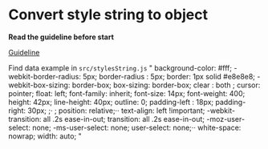# Convert style string to object

**Read the guideline before start**

[Guideline](https://github.com/mate-academy/js_task-guideline/blob/master/README.md)

Find data example in `src/stylesString.js`
"
      background-color:      #fff;
    -webkit-border-radius: 5px;
      border-radius     : 5px;
      border: 1px solid #e8e8e8;
      -webkit-box-sizing: border-box;
      box-sizing: border-box;
      clear   : both       ;
      cursor: pointer;
      float: left;
      font-family: inherit;
          font-size: 14px;
      font-weight: 400;
      height: 42px;
      line-height:    40px;
      outline: 0;
      padding-left    : 18px;
      padding-right: 30px;
      ;·
      ;
      position: relative;··
      text-align: left !important;
      -webkit-transition: all .2s ease-in-out;
      transition: all .2s ease-in-out;
      -moz-user-select: none;
      -ms-user-select: none;
      user-select: none;··
      white-space: nowrap;
      width: auto;
    "
